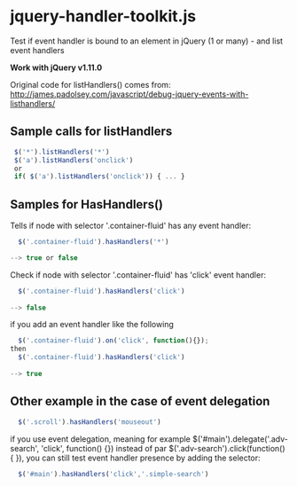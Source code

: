 jquery-handler-toolkit.js
=========================

Test if event handler is bound to an element in jQuery (1 or many) - and list event handlers


**Work with jQuery v1.11.0**


Original code for listHandlers() comes from: http://james.padolsey.com/javascript/debug-jquery-events-with-listhandlers/

Sample calls for listHandlers
-----------------------------

```js
 $('*').listHandlers('*')
 $('a').listHandlers('onclick')
 or
 if( $('a').listHandlers('onclick')) { ... }
```
 
 
Samples for HasHandlers()
-------------------------

Tells if node with selector '.container-fluid' has any event handler:
```js
  $('.container-fluid').hasHandlers('*')

--> true or false
```

Check if node with selector '.container-fluid' has 'click' event handler:
```js  
  $('.container-fluid').hasHandlers('click')
  
--> false
```

if you add an event handler like the following 
```js
  $('.container-fluid').on('click', function(){});
then 
  $('.container-fluid').hasHandlers('click')
  
--> true
```
Other example in the case of event delegation
---------------------------------------------

```js  
  $('.scroll').hasHandlers('mouseout')
```
if you use event delegation, meaning for example $('#main').delegate('.adv-search', 'click', function() {}) instead of par  $('.adv-search').click(function() { }), you can still test event handler presence by adding the selector:  

```js  
  $('#main').hasHandlers('click','.simple-search')
```  
  
  



